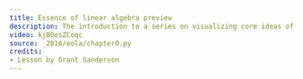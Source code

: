 ```yaml
---
title: Essence of linear algebra preview
description: The introduction to a series on visualizing core ideas of linear algebra.
video: kjBOesZCoqc
source: _2016/eola/chapter0.py
credits:
- Lesson by Grant Sanderson
---
```

